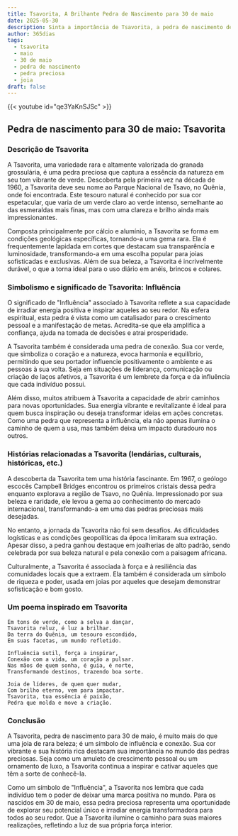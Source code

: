 ```yaml
---
title: Tsavorita, A Brilhante Pedra de Nascimento para 30 de maio
date: 2025-05-30
description: Sinta a importância de Tsavorita, a pedra de nascimento de 30 de maio que simboliza Influência. Deixe que sua beleza e significado iluminem seu dia.
author: 365dias
tags:
  - tsavorita
  - maio
  - 30 de maio
  - pedra de nascimento
  - pedra preciosa
  - joia
draft: false
---
```


{{< youtube id="qe3YaKnSJSc" >}}

## Pedra de nascimento para 30 de maio: Tsavorita

### Descrição de Tsavorita

A Tsavorita, uma variedade rara e altamente valorizada do granada grossulária, é uma pedra preciosa que captura a essência da natureza em seu tom vibrante de verde. Descoberta pela primeira vez na década de 1960, a Tsavorita deve seu nome ao Parque Nacional de Tsavo, no Quênia, onde foi encontrada. Este tesouro natural é conhecido por sua cor espetacular, que varia de um verde claro ao verde intenso, semelhante ao das esmeraldas mais finas, mas com uma clareza e brilho ainda mais impressionantes.

Composta principalmente por cálcio e alumínio, a Tsavorita se forma em condições geológicas específicas, tornando-a uma gema rara. Ela é frequentemente lapidada em cortes que destacam sua transparência e luminosidade, transformando-a em uma escolha popular para joias sofisticadas e exclusivas. Além de sua beleza, a Tsavorita é incrivelmente durável, o que a torna ideal para o uso diário em anéis, brincos e colares.

### Simbolismo e significado de Tsavorita: Influência

O significado de "Influência" associado à Tsavorita reflete a sua capacidade de irradiar energia positiva e inspirar aqueles ao seu redor. Na esfera espiritual, esta pedra é vista como um catalisador para o crescimento pessoal e a manifestação de metas. Acredita-se que ela amplifica a confiança, ajuda na tomada de decisões e atrai prosperidade.

A Tsavorita também é considerada uma pedra de conexão. Sua cor verde, que simboliza o coração e a natureza, evoca harmonia e equilíbrio, permitindo que seu portador influencie positivamente o ambiente e as pessoas à sua volta. Seja em situações de liderança, comunicação ou criação de laços afetivos, a Tsavorita é um lembrete da força e da influência que cada indivíduo possui.

Além disso, muitos atribuem à Tsavorita a capacidade de abrir caminhos para novas oportunidades. Sua energia vibrante e revitalizante é ideal para quem busca inspiração ou deseja transformar ideias em ações concretas. Como uma pedra que representa a influência, ela não apenas ilumina o caminho de quem a usa, mas também deixa um impacto duradouro nos outros.

### Histórias relacionadas a Tsavorita (lendárias, culturais, históricas, etc.)

A descoberta da Tsavorita tem uma história fascinante. Em 1967, o geólogo escocês Campbell Bridges encontrou os primeiros cristais dessa pedra enquanto explorava a região de Tsavo, no Quênia. Impressionado por sua beleza e raridade, ele levou a gema ao conhecimento do mercado internacional, transformando-a em uma das pedras preciosas mais desejadas.

No entanto, a jornada da Tsavorita não foi sem desafios. As dificuldades logísticas e as condições geopolíticas da época limitaram sua extração. Apesar disso, a pedra ganhou destaque em joalherias de alto padrão, sendo celebrada por sua beleza natural e pela conexão com a paisagem africana.

Culturalmente, a Tsavorita é associada à força e à resiliência das comunidades locais que a extraem. Ela também é considerada um símbolo de riqueza e poder, usada em joias por aqueles que desejam demonstrar sofisticação e bom gosto.

### Um poema inspirado em Tsavorita

```
Em tons de verde, como a selva a dançar,  
Tsavorita reluz, é luz a brilhar.  
Da terra do Quênia, um tesouro escondido,  
Em suas facetas, um mundo refletido.  

Influência sutil, força a inspirar,  
Conexão com a vida, um coração a pulsar.  
Nas mãos de quem sonha, é guia, é norte,  
Transformando destinos, trazendo boa sorte.  

Joia de líderes, de quem quer mudar,  
Com brilho eterno, vem para impactar.  
Tsavorita, tua essência é paixão,  
Pedra que molda e move a criação.  
```

### Conclusão

A Tsavorita, pedra de nascimento para 30 de maio, é muito mais do que uma joia de rara beleza; é um símbolo de influência e conexão. Sua cor vibrante e sua história rica destacam sua importância no mundo das pedras preciosas. Seja como um amuleto de crescimento pessoal ou um ornamento de luxo, a Tsavorita continua a inspirar e cativar aqueles que têm a sorte de conhecê-la.

Como um símbolo de "Influência", a Tsavorita nos lembra que cada indivíduo tem o poder de deixar uma marca positiva no mundo. Para os nascidos em 30 de maio, essa pedra preciosa representa uma oportunidade de explorar seu potencial único e irradiar energia transformadora para todos ao seu redor. Que a Tsavorita ilumine o caminho para suas maiores realizações, refletindo a luz de sua própria força interior.